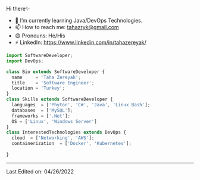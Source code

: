 
  Hi there✨
- 🌱 I’m currently learning Java/DevOps Technologies.
- 📫 How to reach me: tahazryk@gmail.com
- 😄 Pronouns: He/His
- ⚡ LinkedIn: https://www.linkedin.com/in/tahazereyak/

</p>

```js
import SoftwareDeveloper;
import DevOps;

class Bio extends SoftwareDeveloper {
  name     = 'Taha Zereyak';
  title    = 'Software Engineer';
  location = 'Turkey';
}
class Skills extends SoftwareDeveloper {
  languages  = ['Phyton', 'C#', 'Java', 'Linux Bash'];
  databases  = ['MySQL'];
  frameworks = ['.Net'];
  OS = ['Linux', 'Windows Server']  
}
class InterestedTechnologies extends DevOps {
  cloud  = ['Networking', 'AWS'];
  containerization  = ['Docker', 'Kubernetes'];
  
}

```



----
Last Edited on: 04/26/2022

<!--
**zereyak13/zereyak13** is a ✨ _special_ ✨ repository because its `README.md` (this file) appears on your GitHub profile.

Here are some ideas to get you started:

- 🔭 I’m currently working on 
- 🌱 I’m currently learning DevOps Technologies.
- 🤔 I’m looking for help with Kubernetes.
- 💬 Ask me about C#/UnityD.
- 📫 How to reach me: tahazryk@gmail.com
- 😄 Pronouns: He/His
- ⚡ LinkedIn: https://www.linkedin.com/in/tahazereyak/
-->
